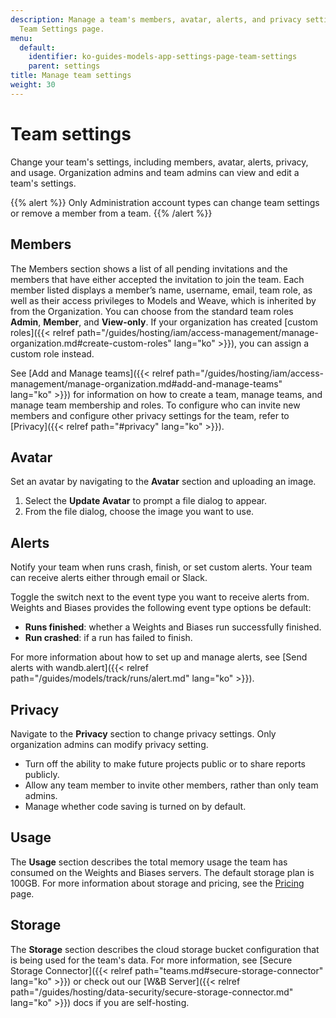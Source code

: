 ```yaml
---
description: Manage a team's members, avatar, alerts, and privacy settings with the
  Team Settings page.
menu:
  default:
    identifier: ko-guides-models-app-settings-page-team-settings
    parent: settings
title: Manage team settings
weight: 30
---
```


# Team settings

Change your team's settings, including members, avatar, alerts, privacy, and usage. Organization admins and team admins can view and edit a team's settings.

{{% alert %}}
Only Administration account types can change team settings or remove a member from a team.
{{% /alert %}}


## Members
The Members section shows a list of all pending invitations and the members that have either accepted the invitation to join the team. Each member listed displays a member’s name, username, email, team role, as well as their access privileges to Models and Weave, which is inherited by from the Organization. You can choose from the standard team roles **Admin**, **Member**, and **View-only**. If your organization has created [custom roles]({{< relref path="/guides/hosting/iam/access-management/manage-organization.md#create-custom-roles" lang="ko" >}}), you can assign a custom role instead.

See [Add and Manage teams]({{< relref path="/guides/hosting/iam/access-management/manage-organization.md#add-and-manage-teams" lang="ko" >}}) for information on how to create a team, manage teams, and manage team membership and roles. To configure who can invite new members and configure other privacy settings for the team, refer to [Privacy]({{< relref path="#privacy" lang="ko" >}}).

## Avatar

Set an avatar by navigating to the **Avatar** section and uploading an image.

1. Select the **Update Avatar** to prompt a file dialog to appear.
2. From the file dialog, choose the image you want to use.

## Alerts

Notify your team when runs crash, finish, or set custom alerts. Your team can receive alerts either through email or Slack.

Toggle the switch next to the event type you want to receive alerts from. Weights and Biases provides the following event type options be default:

* **Runs finished**: whether a Weights and Biases run successfully finished.
* **Run crashed**: if a run has failed to finish.

For more information about how to set up and manage alerts, see [Send alerts with wandb.alert]({{< relref path="/guides/models/track/runs/alert.md" lang="ko" >}}).

## Privacy

Navigate to the **Privacy** section to change privacy settings. Only organization admins can modify privacy setting.

- Turn off the ability to make future projects public or to share reports publicly.
- Allow any team member to invite other members, rather than only team admins.
- Manage whether code saving is turned on by default.

## Usage

The **Usage** section describes the total memory usage the team has consumed on the Weights and Biases servers. The default storage plan is 100GB. For more information about storage and pricing, see the [Pricing](https://wandb.ai/site/pricing) page.

## Storage

The **Storage** section describes the cloud storage bucket configuration that is being used for the team's data. For more information, see [Secure Storage Connector]({{< relref path="teams.md#secure-storage-connector" lang="ko" >}}) or check out our [W&B Server]({{< relref path="/guides/hosting/data-security/secure-storage-connector.md" lang="ko" >}}) docs if you are self-hosting.